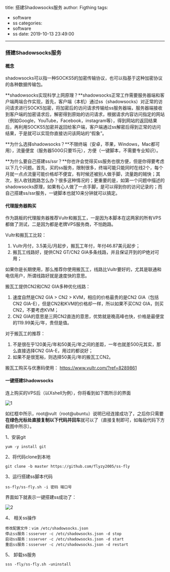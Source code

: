 title: 搭建Shadowsocks服务
author: Figthing
tags:
  - software
  - ss
categories:
  - software
  - ss
date: 2019-10-13 23:49:00
---
### 搭建Shadowsocks服务

#### 概念

 shadowsocks可以指一种SOCKS5的加密传输协议，也可以指基于这种加密协议的各种数据传输包。 

**shadowsocks实现科学上网原理？**shadowsocks正常工作需要服务器端和客户端两端合作实现，首先，客户端（本机）通过ss（shadowsocks）对正常的访问请求进行SOCK5加密，将加密后的访问请求传输给ss服务器端，服务器端接收到客户端的加密请求后，解密得到原始的访问请求，根据请求内容访问指定的网站（例如Google，YouTube，Facebook，instagram等），得到网站的返回结果后，再利用SOCKS5加密并返回给客户端，客户端通过ss解密后得到正常的访问结果，于是就可以实现你直接访问该网站的“假象”。

**为什么选择shadowsocks？**不限终端（安卓，苹果，Windows，Mac都可用），流量便宜（服务器500G只要15元），方便（一键脚本，不需要专业知识）。

<!-- more -->

**为什么要自己搭建ss/ssr？**你也许会觉得买ss服务也很方便，但是你得要考虑以下几个问题。首先，买的ss服务，限制很多，终端可能只能同时在线2个，每个月就一点点流量可能价格却不便宜，有时候还被别人做手脚，流量跑的贼快；其次，别人收钱跑路怎么办？很多这种情况的；更重要的是，如第一个问题中描述的shadowsocks原理，如果有心人做了一点手脚，是可以得到你的访问记录的；而自己搭建ss/ssr服务，一键脚本也就10来分钟就可以搞定。



#### 代理服务器购买

作为跳板的代理服务器推荐Vultr和搬瓦工，一是因为本脚本在这两家的所有VPS都做了测试，二是因为都是老牌VPS服务商，不怕跑路。

Vultr和搬瓦工比较：

1. Vultr月付，3.5美元/月起步，搬瓦工年付，年付46.87美元起步；
2. 搬瓦工线路好，提供CN2 GT/CN2 GIA多条线路，并且保证开到的IP绝对可用；

如果你是长期使用，那么推荐你使用搬瓦工，线路比Vultr要好的，尤其是联通和电信用户，所谓线路好就是速度快的意思。

搬瓦工提供CN2和CN2 GIA多种优化线路：

1. 速度自然是CN2 GIA > CN2 > KVM，相应的价格最贵的是CN2 GIA（包括CN2 GIA-E），但是CN2和KVM的价格却一样，所以如果不买CN2 GIA，则买CN2，不要考虑KVM；
2. CN2 GIA的意思是三网CN2直连的意思，优势就是晚高峰也快，价格是最便宜的119.99美元/年，贵但是值。

对于搬瓦工的推荐：

1. 不是很在乎120美元/年和50美元/年之间的差距，一年也就差500元其实，那么直接选择CN2 GIA-E，用过的都说好；
2. 如果不是很宽裕，则选择50美元/年的搬瓦工CN2。

 搬瓦工购买与优惠码使用： https://www.vultr.com/?ref=8289861



#### 一键搭建Shadowsocks

 连上购买的VPS后（以Xshell为例），你将看到如下图所示的界面 

![1](https://zhouqi-blog.oss-cn-shenzhen.aliyuncs.com/img/software/ss/1.png)

 如红框中所示，root@vult（root@ubuntu）说明已经连接成功了，之后你只需要**在绿色光标处直接复制以下代码并回车**就可以了（直接复制即可，如每段代码下方截图中所示）。 



1、安装git

```shell
yum -y install git
```

2、将代码clone到本地

```shell
git clone -b master https://github.com/flyzy2005/ss-fly
```

3、运行搭建ss脚本代码 

```shell
ss-fly/ss-fly.sh -i 密码 端口号
```

界面如下就表示一键搭建ss成功了：

![2](https://zhouqi-blog.oss-cn-shenzhen.aliyuncs.com/img/software/ss/2.png)

4、 相关ss操作 

```shel
修改配置文件：vim /etc/shadowsocks.json
停止ss服务：ssserver -c /etc/shadowsocks.json -d stop
启动ss服务：ssserver -c /etc/shadowsocks.json -d start
重启ss服务：ssserver -c /etc/shadowsocks.json -d restart
```

5、 卸载ss服务 

```shell
sss -fly/ss-fly.sh -uninstall
```